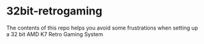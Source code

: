 # 32bit-retrogaming
The contents of this repo helps you avoid some frustrations when setting up a 32 bit AMD K7 Retro Gaming System
